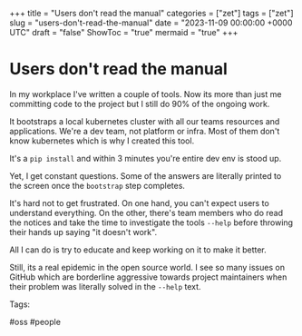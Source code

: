 +++
title = "Users don't read the manual"
categories = ["zet"]
tags = ["zet"]
slug = "users-don't-read-the-manual"
date = "2023-11-09 00:00:00 +0000 UTC"
draft = "false"
ShowToc = "true"
mermaid = "true"
+++

# Users don't read the manual

In my workplace I've written a couple of tools. Now its more than just me
committing code to the project but I still do 90% of the ongoing work.

It bootstraps a local kubernetes cluster with all our teams resources 
and applications. We're a dev team, not platform or infra. Most of them
don't know kubernetes which is why I created this tool.

It's a `pip install` and within 3 minutes you're entire dev env is stood up.

Yet, I get constant questions. Some of the answers are literally printed
to the screen once the `bootstrap` step completes.

It's hard not to get frustrated. On one hand, you can't expect users to 
understand everything. On the other, there's team members who do read 
the notices and take the time to investigate the tools `--help` before
throwing their hands up saying "it doesn't work".

All I can do is try to educate and keep working on it to make it better.

Still, its a real epidemic in the open source world. I see so many issues
on GitHub which are borderline aggressive towards project maintainers when
their problem was literally solved in the `--help` text.

Tags:

  #oss #people

